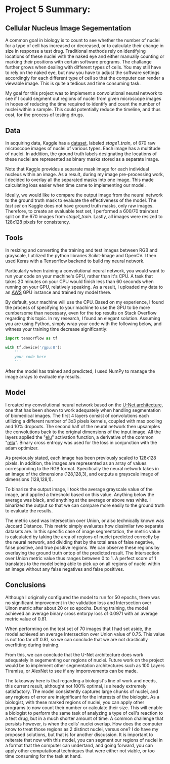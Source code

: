 # Project 5 Summary:

## Cellular Nucleus Image Segementation

A common goal in biology is to count to see whether the number of nuclei for a type of cell has increased or decreased, or to calculate their change in size in response a test drug. Traditional methods rely on identifying locations of these nuclei with the naked eye and either manually counting or marking their positions with certain software programs. The challange further grows when dealing with different types of cells. You may still have to rely on the naked eye, but now you have to adjust the software settings accordingly for each different type of cell so that the computer can render a viewable image. This is quite a tedious and time consuming task. 

My goal for this project was to implement a convolutional neural network to see if I could segment out regions of nuclei from given microscope images in hopes of reducing the time required to identify and count the number of nuclei within a sample. This could potentially reduce the timeline, and thus cost, for the process of testing drugs.

## Data

In acquiring data, Kaggle has a [dataset](https://www.kaggle.com/c/data-science-bowl-2018/data), labeled *stage1_train*, of 670 raw microscope images of nuclei of various types. Each image has a multitude of nuclei. In addition, the ground truth labels designating the locations of these nuclei are represented as binary masks stored as a separate image. 

Note that Kaggle provides a separate mask image for each individual nucleus within an image. As a result, during my image pre-processing work, I decided to overlay all the separated masks into one image. This made calculating loss easier when time came to implementing our model.

Ideally, we would like to compare the output image from the neural network to the ground truth mask to evaluate the effectiveness of the model. The *test set* on Kaggle does not have ground truth masks, only raw images. Therefore, to create an evaluable test set, I performed a 600/70 train/test split on the 670 images from *stage1_train*. Lastly, all images were resized to 128x128 pixels for consistency.

## Tools

In resizing and converting the training and test images between RGB and grayscale, I utilized the python libraries Scikit-Image and OpenCV. I then used Keras with a Tensorflow backend to build my neural network. 

Particularly when training a convolutional neural network, you would want to run your code on your machine's GPU, rather than it's CPU. A task that takes 20 minutes on your CPU would finish less than 60 seconds when running on your GPU, relatively speaking. As a result, I uploaded my data to an [AWS](https://aws.amazon.com/) GPU instance and trained my model there. 

By default, your machine will use the CPU. Based on my experience, I found the process of specifying to your machine to use the GPU to be more cumbersome than necessary, even for the top results on Stack Overflow regarding this topic. In my research, I found an elegant solution. Assuming you are using Python, simply wrap your code with the following below, and witness your training time decrease significantly:

```python
import tensorflow as tf

with tf.device('/gpu:0'):
    '''
    your code here 
    '''
```

After the model has trained and predicted, I used NumPy to manage the image arrays to evaluate my results.

## Model

I created my convolutional neural network based on the [U-Net architecture](https://arxiv.org/abs/1505.04597), one that has been shown to work adequately when handling segmentation of biomedical images. The first 4 layers consist of convolutions each utilizing a different number of 3x3 pixels kernels, coupled with max pooling and 10% dropouts. The second half of the neural network then upsamples the convolutions back to the original dimensions of the input image. All the layers applied the "[elu](https://sefiks.com/2018/01/02/elu-as-a-neural-networks-activation-function/)" activation function, a derivative of the common "[relu](https://en.wikipedia.org/wiki/Rectifier_(neural_networks))". Binary cross entropy was used for the loss in conjunction with the adam optimizer.

As previously stated, each image has been previously scaled to 128x128 pixels. In addition, the images are represented as an array of values corresponding to the RGB format. Specifically the neural network takes in an image of the dimensions (128,128,3), and outputs a grayscale image of dimensions (128,128,1).

To binarize the output image, I took the average grayscale value of the image, and applied a threshold based on this value. Anything below the average was black, and anything at the average or above was white. I binarized the output so that we can compare more easily to the ground truth to evaluate the results.

The metric used was Intersection over Union, or also technically known was Jaccard Distance. This metric simply evaluates how dissimilar two separate datasets are. In this specific case of image segmentation, the metric value is calculated by taking the area of regions of nuclei predicted correctly by the neural network, and dividing that by the total area of false negative, false positive, and true positive regions. We can observe these regions by overlaying the ground truth ontop of the predicted result. The Intersection over Union metric value thus ranges between 0 to 1. A perfect score of 1 translates to the model being able to pick up on all regions of nuclei within an image without any false negatives and false positives.

## Conclusions

Although I originally configured the model to run for 50 epochs, there was no significant improvement in the validation loss and Intersection over Uinon metric after about 20 or so epochs. During training, the model achieved an average binary cross entorpy loss of 0.0971 with an average metric value of 0.81.

When performing on the test set of 70 images that I had set aside, the model achieved an average Intersection over Union value of 0.75. This value is not too far off 0.81, so we can conclude that we are not drastically overfitting during training.

From this, we can conclude that the U-Net architecture does work adequately in segementing our regions of nuclei. Future work on the project would be to implement other segmentation architectures such as 100 Layers Tiramisu, or AlexNet to see if any imporovements can be made. 

The takeaway here is that regarding a biologist's line of work and needs, this current result, althought not 100% optimal, is already extremely satisfactory. The model consistently captures large chunks of nuclei, and any regions of error are insignificant for the interests of the biologist. As a biologist, with these marked regions of nuclei, you can apply other programs to now count their number or calculate their size. This will enable a biologist to perform the same task of analyzing a type of cell's reaction to a test drug, but in a much shorter amount of time. A common challenge that persists however, is when the cells' nuclei overlap. How does the computer know to treat those regions as 2 distinct nuclei, versus one? I do have my proposed solutions, but that is for another discussion. It is important to reiterate that now with this model, you can segment our regions of nuclei in a format that the computer can undertand, and going forward, you can apply other computational techniques that were either not viable, or too time consuming for the task at hand.

